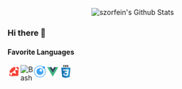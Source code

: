 <p align="center">
  <img alt="szorfein's Github Stats" src="https://github-readme-stats.vercel.app/api?username=szorfein&show_icons=true&include_all_commits=true&hide_border=true" />
</p>

### Hi there 👋

#### Favorite Languages
[<img align="left" alt="Ruby" width="26px" src="https://raw.githubusercontent.com/PKief/vscode-material-icon-theme/master/icons/ruby.svg" />](https://html.duckduckgo.com/search?&q=Ruby)
[<img align="left" alt="Bash" width="26px" src="https://raw.githubusercontent.com/odb/official-bash-logo/master/assets/Logos/Icons/SVG/128x128.svg" />](https://html.duckduckgo.com/html?q=Bash)
[<img align="left" alt="Lua" width="26px" src="https://raw.githubusercontent.com/PKief/vscode-material-icon-theme/master/icons/lua.svg" />](https://html.duckduckgo.com/search?&q=Lua)
[<img align="left" alt="Vue" width="26px" src="https://raw.githubusercontent.com/PKief/vscode-material-icon-theme/master/icons/vue.svg" />](https://html.duckduckgo.com/search?&q=Vue.js)
[<img align="left" alt="CSS3" width="26px" src="https://raw.githubusercontent.com/github/explore/80688e429a7d4ef2fca1e82350fe8e3517d3494d/topics/css/css.png" />](https://html.duckduckgo.com/html?q=CSS)

<!--
**szorfein/szorfein** is a ✨ _special_ ✨ repository because its `README.md` (this file) appears on your GitHub profile.

Here are some ideas to get you started:

- 🔭 I’m currently working on ...
- 🌱 I’m currently learning ...
- 👯 I’m looking to collaborate on ...
- 🤔 I’m looking for help with ...
- 💬 Ask me about ...
- 📫 How to reach me: ...
- 😄 Pronouns: ...
- ⚡ Fun fact: ...
-->
